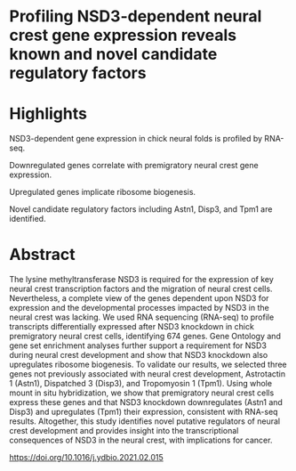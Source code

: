 # Profiling NSD3-dependent neural crest gene expression reveals known and novel candidate regulatory factors

# Highlights
NSD3-dependent gene expression in chick neural folds is profiled by RNA-seq.

Downregulated genes correlate with premigratory neural crest gene expression.

Upregulated genes implicate ribosome biogenesis.

Novel candidate regulatory factors including Astn1, Disp3, and Tpm1 are identified.

# Abstract
The lysine methyltransferase NSD3 is required for the expression of key neural crest transcription factors and the migration of neural crest cells. Nevertheless, a complete view of the genes dependent upon NSD3 for expression and the developmental processes impacted by NSD3 in the neural crest was lacking. We used RNA sequencing (RNA-seq) to profile transcripts differentially expressed after NSD3 knockdown in chick premigratory neural crest cells, identifying 674 genes. Gene Ontology and gene set enrichment analyses further support a requirement for NSD3 during neural crest development and show that NSD3 knockdown also upregulates ribosome biogenesis. To validate our results, we selected three genes not previously associated with neural crest development, Astrotactin 1 (Astn1), Dispatched 3 (Disp3), and Tropomyosin 1 (Tpm1). Using whole mount in situ hybridization, we show that premigratory neural crest cells express these genes and that NSD3 knockdown downregulates (Astn1 and Disp3) and upregulates (Tpm1) their expression, consistent with RNA-seq results. Altogether, this study identifies novel putative regulators of neural crest development and provides insight into the transcriptional consequences of NSD3 in the neural crest, with implications for cancer.

https://doi.org/10.1016/j.ydbio.2021.02.015
